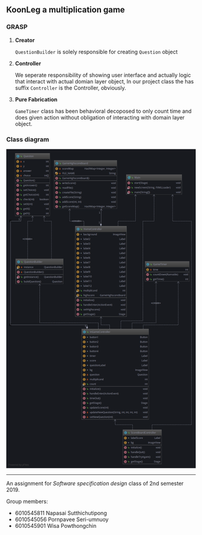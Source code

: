 ## KoonLeg a multiplication game

### GRASP

1. __Creator__

   `QuestionBuilder` is solely responsible for creating `Question` object
   
2. __Controller__

   We seperate responsibility of showing user interface and actually logic that interact with actual domian layer object,
   In our project class the has suffix `Controller` is the Controller, obviously.
   
3. __Pure Fabrication__

   `GameTimer` class has been behavioral decoposed to only count time and does given action without obligation of interacting
   with domain layer object.
   
### Class diagram  

![class-diagram](https://github.com/booknap/KoonLeg/blob/master/class-diagram.png)
   
-----
An assignment for *Software specification design* class of 2nd semester 2019.  

Group members:
* 6010545811 Napasai Sutthichutipong 
* 6010545056 Pornpavee Seri-umnuoy 
* 6010545901 Wisa Powthongchin 
